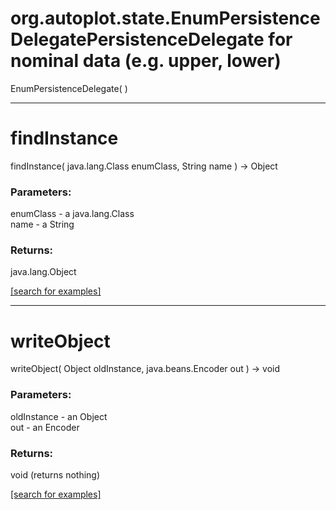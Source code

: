 # org.autoplot.state.EnumPersistenceDelegatePersistenceDelegate for nominal data (e.g. upper, lower)
EnumPersistenceDelegate( )


***
<a name="findInstance"></a>
# findInstance
findInstance( java.lang.Class enumClass, String name ) &rarr; Object



### Parameters:
enumClass - a java.lang.Class
<br>name - a String

### Returns:
java.lang.Object


<a href="https://github.com/autoplot/dev/search?q=findInstance&unscoped_q=findInstance">[search for examples]</a>

***
<a name="writeObject"></a>
# writeObject
writeObject( Object oldInstance, java.beans.Encoder out ) &rarr; void



### Parameters:
oldInstance - an Object
<br>out - an Encoder

### Returns:
void (returns nothing)


<a href="https://github.com/autoplot/dev/search?q=writeObject&unscoped_q=writeObject">[search for examples]</a>

